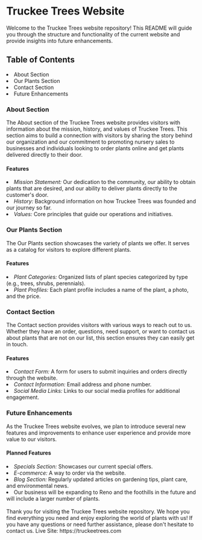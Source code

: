 <h1>Truckee Trees Website</h1>
Welcome to the Truckee Trees website repository! This README will guide you through the structure and functionality of the current website and provide insights into future enhancements.

<h2>Table of Contents</h2>
<li>About Section</li>
<li>Our Plants Section</li>
<li>Contact Section</li>
<li>Future Enhancements</li>

<h3>About Section</h3>
The About section of the Truckee Trees website provides visitors with information about the mission, history, and values of Truckee Trees. This section aims to build a connection with visitors by sharing the story behind our organization and our commitment to promoting nursery sales to businesses and individuals looking to order plants online and get plants delivered directly to their door.

<h4>Features</h4>
<li><em>Mission Statement:</em> Our dedication to the community, our ability to obtain plants that are desired, and our ability to deliver plants directly to the customer's door.</li>
<li><em>History:</em> Background information on how Truckee Trees was founded and our journey so far.</li>
<li><em>Values:</em> Core principles that guide our operations and initiatives.</li>

<h3>Our Plants Section</h3>
The Our Plants section showcases the variety of plants we offer. It serves as a catalog for visitors to explore different plants.

<h4>Features</h4>
<li><em>Plant Categories:</em> Organized lists of plant species categorized by type (e.g., trees, shrubs, perennials).</li>
<li><em>Plant Profiles:</em> Each plant profile includes a name of the plant, a photo, and the price.</li>

<h3>Contact Section</h3>
The Contact section provides visitors with various ways to reach out to us. Whether they have an order, questions, need support, or want to contact us about plants that are not on our list, this section ensures they can easily get in touch.

<h4>Features</h4>
<li><em>Contact Form:</em> A form for users to submit inquiries and orders directly through the website.</li>
<li><em>Contact Information:</em> Email address and phone number.</li>
<li><em>Social Media Links:</em> Links to our social media profiles for additional engagement.</li>

<h3>Future Enhancements</h3>
As the Truckee Trees website evolves, we plan to introduce several new features and improvements to enhance user experience and provide more value to our visitors.

<h4>Planned Features</h4>
<li><em>Specials Section:</em> Showcases our current special offers.</li>
<li><em>E-commerce:</em> A way to order via the website.</li>
<li><em>Blog Section:</em> Regularly updated articles on gardening tips, plant care, and environmental news.</li>
<li>Our business will be expanding to Reno and the foothills in the future and will include a larger number of plants.</li>

<br>
Thank you for visiting the Truckee Trees website repository. We hope you find everything you need and enjoy exploring the world of plants with us! If you have any questions or need further assistance, please don't hesitate to contact us.
Live Site: https://truckeetrees.com
